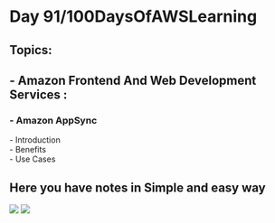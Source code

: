 <h1>Day 91/100DaysOfAWSLearning</h1>


<h2>Topics:</h2>


<h2> - Amazon Frontend And Web Development Services : </h2>
  <h3> - Amazon AppSync </h3>
          - Introduction <br>
          - Benefits <br>
          - Use Cases <br>
        
   
   <h2> Here you have notes in Simple and easy way </h2>
   
   <img src = "https://github.com/thetechgirlgita/100-days-of-aws-learning/blob/master/Images/Day90/90_1.jpg?raw=true">
   <img src = "https://github.com/thetechgirlgita/100-days-of-aws-learning/blob/master/Images/Day90/90_2.jpg?raw=true">
 
